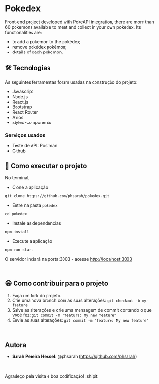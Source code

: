 # Pokedex
Front-end project developed with PokeAPI integration, there are more than 60 pokemons available to meet and collect in your own pokedex.
Its functionalities are:
<br/>
* to add a pokemon to the pokédex;
* remove pokédex pokémon;
* details of each pokemon.

## 🛠 Tecnologias 
 
As seguintes ferramentas foram usadas na construção do projeto:
 
* Javascript
* Node.js
* React.js
* Bootstrap
* React Router
* Axios
* styled-components
 

### Serviços usados
 
* Teste de API: Postman
* Github
 

## :rocket: Como executar o projeto

No terminal,

*  Clone a aplicação <br/>

```git clone https://github.com/phsarah/pokedex.git```

* Entre na pasta ```pokedex``` 

```cd pokedex ```

* Instale as dependencias 

``` npm install ```

* Execute a aplicação 

```npm run start```

O servidor inciará na porta:3003 - acesse <http://localhost:3003>


<br/>


 
## :smile: Como contribuir para o projeto

1.  Faça um fork do projeto.
2.  Crie uma nova branch com as suas alterações: `git checkout -b my-feature`
3.  Salve as alterações e crie uma mensagem de commit contando o que você fez: `git commit -m "feature: My new feature"`
4.  Envie as suas alterações: `git commit -m "feature: My new feature" `
 
<br/> 

## Autora
 
* **Sarah Pereira Hessel**: @phsarah (https://github.com/phsarah)
<br/>
 <br/>
Agradeço pela visita e boa codificação! :shipit:
